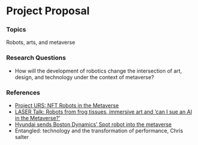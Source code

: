 # Project Proposal
### Topics
Robots, arts, and metaverse

### Research Questions
- How will the development of robotics change the intersection of art, design, and technology under the context of metaverse?
### References
- [Project URS: NFT Robots in the Metaverse](https://www.niftyzone.com/project-urs-nft-robots-in-the-metaverse/14160)
- [LASER Talk: Robots from frog tissues, immersive art and ‘can I sue an AI in the Metaverse?’](https://stanforddaily.com/2022/01/25/laser-talk-robots-from-frog-tissues-immersive-art-and-can-i-sue-an-ai-in-the-metaverse/)
- [Hyundai sends Boston Dynamics’ Spot robot into the metaverse](https://techcrunch.com/2022/01/04/hyundai-plans-to-incorporate-robots-into-the-metaverse-to-help-users-reach-out-and-touch-someone/)
- Entangled: technology and the transformation of performance, Chris salter
